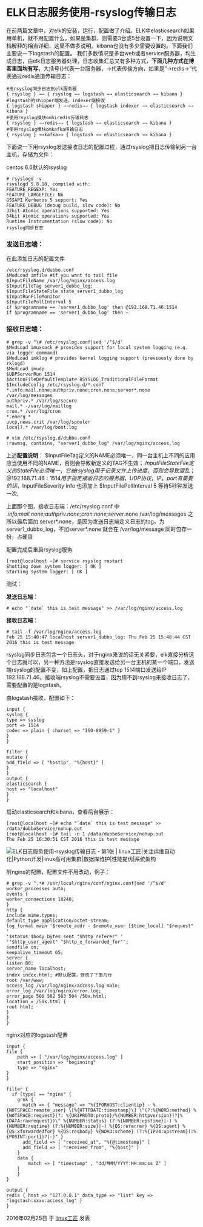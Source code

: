# ELK日志服务使用-rsyslog传输日志

在前两篇文章中，对elk的安装，运行，配置做了介绍。ELK中elasticsearch如果用单机，就不用配置什么，如果是集群，则需要3台或5台设置一下，因为说明文档解释的相当详细，这里不做多说明。kibana也没有多少需要设置的。下面我们主要说一下logstash的配置。
我们多数情况是多台web或者service服务器，均生成日志，由elk日志服务器处理，日志收集汇总又有多种方式，**下面几种方式在博客里面均有写**，大括号{}代表一台服务器，→代表传输方向，如果是“→redis→”代表通过redis通道传输日志：

```
#用rsyslog同步日志到elk服务器
{ rsyslog } →→ { rsyslog →→ logstash →→ elasticsearch →→ kibana } 
#logstash的shipper端发送，indexer端接收
{ logstash shipper } →→redis→→ { logstash indexer →→ elasticsearch →→ kibana } 
#使用rsyslog模块omhiredis传输日志
{ rsyslog } →→redis→→ { logstash →→ elasticsearch →→ kibana } 
#使用rsyslog模块omkafka传输日志
{ rsyslog } →→kafka→→ { logstash →→ elasticsearch →→ kibana }
```

下面说一下用rsyslog发送接收日志的配置过程，通过rsyslog把日志传输到另一台主机，存储为文件：

centos 6.6默认的rsyslog

```
# rsyslogd -v
rsyslogd 5.8.10, compiled with:
FEATURE_REGEXP: Yes
FEATURE_LARGEFILE: No
GSSAPI Kerberos 5 support: Yes
FEATURE_DEBUG (debug build, slow code): No
32bit Atomic operations supported: Yes
64bit Atomic operations supported: Yes
Runtime Instrumentation (slow code): No
rsyslog同步日志
```

### **发送日志端**：

在此添加日志的配置文件

```
/etc/rsyslog.d/dubbo.conf
$ModLoad imfile #if you want to tail file
$InputFileName /var/log/nginx/access.log
$InputFileTag server1_dubbo_log:
$InputFileStateFile state_server1_dubbo_log
$InputRunFileMonitor
$InputFilePollInterval 5
if $programname == 'server1_dubbo_log' then @192.168.71.46:1514
if $programname == 'server1_dubbo_log' then ~
```

### **接收日志端**：

```
# grep -v ^\# /etc/rsyslog.conf|sed '/^$/d'
$ModLoad imuxsock # provides support for local system logging (e.g. via logger command)
$ModLoad imklog # provides kernel logging support (previously done by rklogd)
$ModLoad imudp
$UDPServerRun 1514
$ActionFileDefaultTemplate RSYSLOG_TraditionalFileFormat
$IncludeConfig /etc/rsyslog.d/*.conf
*.info;mail.none;authpriv.none;cron.none;server*.none /var/log/messages
authpriv.* /var/log/secure
mail.* -/var/log/maillog
cron.* /var/log/cron
*.emerg *
uucp,news.crit /var/log/spooler
local7.* /var/log/boot.log
 
# vim /etc/rsyslog.d/dubbo.conf 
:rawmsg, contains, "server1_dubbo_log" /var/log/nginx/access.log
```

上述**配置说明**：
$InputFileTag定义的NAME必须唯一，同一台主机上不同的应用应当使用不同的NAME，否则会导致新定义的TAG不生效；
$InputFileStateFile定义的StateFile必须唯一，它被rsyslog用于记录文件上传进度，否则会导致混乱；
@192.168.71.46:1514用于指定接收日志的服务器，UDP协议，IP，port
有需要的话，$InputFileSeverity info 也添加上
$InputFilePollInterval 5 等待5秒钟发送一次,

上面那个图，接收日志端：/etc/rsyslog.conf 中
*.info;mail.none;authpriv.none;cron.none;server*.none /var/log/messages
之所以最后面加 server*.none，是因为发送日志端定义日志的tag，为 server1_dubbo_log，不加server*.none 就会在 /var/log/message 同时包存一份，占硬盘

配置完成后重启rsyslog服务

```
[root@localhost ~]# service rsyslog restart
Shutting down system logger: [ OK ]
Starting system logger: [ OK ]
```

测试：

**发送日志端**：

```
# echo "`date` this is test message" >> /var/log/nginx/access.log
```

**接收日志端**：

```
# tail -f /var/log/nginx/access.log
Feb 25 15:48:47 localhost server1_dubbo_log: Thu Feb 25 15:48:44 CST 2016 this is test message
```

rsyslog同步日志包含一个日志头，对于nginx来说的话无关紧要，elk直接分析这个日志就可以，另一种方法是rsyslog直接发送给另一台主机的某一个端口，发送端rsyslog的配置不变，如上配置，把日志通过tcp 1514端口发送给IP 192.168.71.46。接收端rsyslog不需要设置，因为用不到rsyslog来接收日志了，需要配置的是logstash。

由logstash接收，配置如下：

```
input {
syslog {
type => syslog
port => 1514
codec => plain { charset => "ISO-8859-1" }
}
}
 
filter {
mutate {
add_field => [ "hostip", "%{host}" ]
}
}
output {
elasticsearch {
host => "localhost"
}
}
```

启动elasticsearch和kibana，查看后台展示：

```
[root@localhost ~]# echo "`date` this is test message" >> /data/dubboService/nohup.out
[root@localhost ~]# tail -n 1 /data/dubboService/nohup.out
Thu Feb 25 16:30:51 CST 2016 this is test message
```

![ELK日志服务使用-rsyslog传输日志 - 第1张  | linux工匠|关注运维自动化|Python开发|linux高可用集群|数据库维护|性能提优|系统架构](../images/2016/02/QQ%E6%88%AA%E5%9B%BE20160225163209.png)

附nginx的配置，配置文件不用改动，例子：

```
# grep -v ^.*# /usr/local/nginx/conf/nginx.conf|sed '/^$/d'
worker_processes auto;
events {
worker_connections 10240;
}
http {
include mime.types;
default_type application/octet-stream;
log_format main '$remote_addr - $remote_user [$time_local] "$request" '
'$status $body_bytes_sent "$http_referer" '
'"$http_user_agent" "$http_x_forwarded_for"';
sendfile on;
keepalive_timeout 65;
server {
listen 80;
server_name localhost;
index index.html; #默认配置，修改了下面几行
root /var/www;
access_log /var/log/nginx/access.log main;
error_log /var/log/nginx/error.log;
error_page 500 502 503 504 /50x.html;
location = /50x.html {
root html;
}
}
}
```

nginx对应的logstash配置

```
input {
file {
    path => [ "/var/log/nginx/access.log" ]
    start_position => "beginning"
    type => "nginx"
}
}
 
filter {
  if [type] == "nginx" {
    grok {
      match => { "message" => "%{IPORHOST:clientip} - %{NOTSPACE:remote_user} \[%{HTTPDATE:timestamp}\] \"(?:%{WORD:method} %{NOTSPACE:request}(?: %{URIPROTO:proto}/%{NUMBER:httpversion})?|%{DATA:rawrequest})\" %{NUMBER:status} (?:%{NUMBER:upstime}|-) %{NUMBER:reqtime} (?:%{NUMBER:size}|-) %{QS:referrer} %{QS:agent} %{QS:xforwardedfor} %{QS:reqbody} %{WORD:scheme} (?:%{IPV4:upstream}(:%{POSINT:port})?|-)" }
      add_field => [ "received_at", "%{@timestamp}" ]
      add_field => [ "received_from", "%{host}" ]
    }
    date {
        match => [ "timestamp" , "dd/MMM/YYYY:HH:mm:ss Z" ]
    }
    }
}
 
output {
redis { host => "127.0.0.1" data_type => "list" key => "logstash:xxxx:access_log" }
}
```



2016年02月25日 于 [linux工匠](http://www.bbotte.com/) 发表
